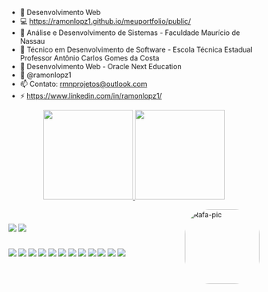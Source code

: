 - 🔭 Desenvolvimento Web
- 💻 https://ramonlopz1.github.io/meuportfolio/public/
- 🌱 Análise e Desenvolvimento de Sistemas - Faculdade Maurício de Nassau
- 🌱 Técnico em Desenvolvimento de Software - Escola Técnica Estadual Professor Antônio Carlos Gomes da Costa
- 🌱 Desenvolvimento Web - Oracle Next Education
- 💬 @ramonlopz1
- 📫 Contato: rmnprojetos@outlook.com
- ⚡ https://www.linkedin.com/in/ramonlopz1/


<div align="center">
  <a href="https://github.com/ramonlopz1">
  <img height="180em" src="https://github-readme-stats.vercel.app/api?username=ramonlopz1&show_icons=true&theme=dark&include_all_commits=true&count_private=true"/>
  <img height="180em" src="https://github-readme-stats.vercel.app/api/top-langs/?username=ramonlopz1&layout=compact&langs_count=7&theme=dark"/>
</div>
  
<div style="display: inline_block"><br>
  
  <img align="right" alt="Rafa-pic" height="150" style="border-radius:50px;" src="https://media.discordapp.net/attachments/891526672388612110/891526837178617906/AdobeStock_307134632-removebg-preview.png">
</div>
  
  ##
 
<div> 
  
  <a href = "mailto:rmnprojetos@outlook.com"><img src="https://img.shields.io/badge/-Gmail-%23333?style=for-the-badge&logo=gmail&logoColor=white" target="_blank"></a>
  <a href="https://www.linkedin.com/in/ramonlopz1" target="_blank"><img src="https://img.shields.io/badge/-LinkedIn-%230077B5?style=for-the-badge&logo=linkedin&logoColor=white" target="_blank"></a> 
 
  </br>
  <a href="" target="_blank"><img src="https://img.shields.io/badge/HTML5-E34F26?style=for-the-badge&logo=html5&logoColor=white" target="_blank"></a>
   <a href="" target="_blank"><img src="https://img.shields.io/badge/CSS3-1572B6?style=for-the-badge&logo=css3&logoColor=white" target="_blank"></a> 
  <a href="https://www.linkedin.com/in/ramonlopz1" target="_blank"><img src="https://img.shields.io/badge/JavaScript-323330?style=for-the-badge&logo=javascript&logoColor=F7DF1E" target="_blank"></a> 
  <a href="https://www.linkedin.com/in/ramonlopz1" target="_blank"><img src="https://img.shields.io/badge/React-20232A?style=for-the-badge&logo=react&logoColor=61DAFB" target="_blank"></a> 
  <a href="https://www.linkedin.com/in/ramonlopz1" target="_blank"><img src="https://img.shields.io/badge/Sass-CC6699?style=for-the-badge&logo=sass&logoColor=white" target="_blank"></a> 
  <a href="https://www.linkedin.com/in/ramonlopz1" target="_blank"><img src="https://img.shields.io/badge/jQuery-0769AD?style=for-the-badge&logo=jquery&logoColor=white" target="_blank"></a> 
  <a href="https://www.linkedin.com/in/ramonlopz1" target="_blank"><img src="https://img.shields.io/badge/Bootstrap-563D7C?style=for-the-badge&logo=bootstrap&logoColor=white" target="_blank"></a>
  <a href="https://www.linkedin.com/in/ramonlopz1" target="_blank"><img src="https://img.shields.io/badge/Webpack-8DD6F9?style=for-the-badge&logo=Webpack&logoColor=white" target="_blank"></a>
   <a href="https://www.linkedin.com/in/ramonlopz1" target="_blank"><img src="https://img.shields.io/badge/Gulp-CF4647?style=for-the-badge&logo=gulp&logoColor=white" target="_blank"></a>
  <a href="https://www.linkedin.com/in/ramonlopz1" target="_blank"><img src="https://img.shields.io/badge/MySQL-005C84?style=for-the-badge&logo=mysql&logoColor=white" target="_blank"></a> 
  <a href="https://www.linkedin.com/in/ramonlopz1" target="_blank"><img src="https://img.shields.io/badge/PostgreSQL-316192?style=for-the-badge&logo=postgresql&logoColor=white" target="_blank"></a>
  <a href="https://www.linkedin.com/in/ramonlopz1" target="_blank"><img src="https://img.shields.io/badge/Adobe%20Photoshop-31A8FF?style=for-the-badge&logo=Adobe%20Photoshop&logoColor=black" target="_blank"></a>
  


 
</div>
